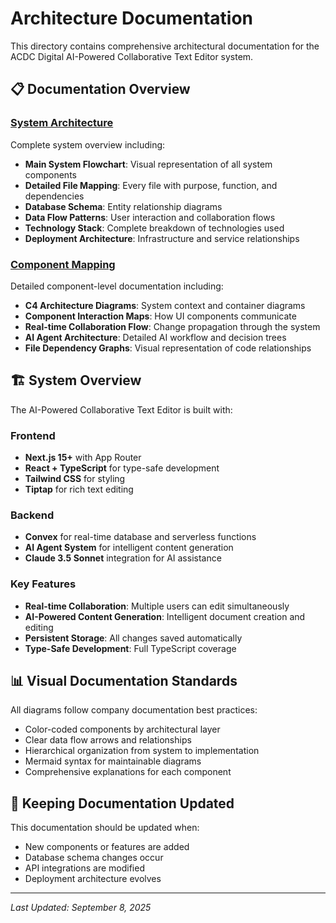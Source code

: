 # Architecture Documentation

This directory contains comprehensive architectural documentation for the ACDC Digital AI-Powered Collaborative Text Editor system.

## 📋 Documentation Overview

### [System Architecture](./SYSTEM_ARCHITECTURE.md)
Complete system overview including:
- **Main System Flowchart**: Visual representation of all system components
- **Detailed File Mapping**: Every file with purpose, function, and dependencies
- **Database Schema**: Entity relationship diagrams
- **Data Flow Patterns**: User interaction and collaboration flows
- **Technology Stack**: Complete breakdown of technologies used
- **Deployment Architecture**: Infrastructure and service relationships

### [Component Mapping](./COMPONENT_MAPPING.md)
Detailed component-level documentation including:
- **C4 Architecture Diagrams**: System context and container diagrams
- **Component Interaction Maps**: How UI components communicate
- **Real-time Collaboration Flow**: Change propagation through the system
- **AI Agent Architecture**: Detailed AI workflow and decision trees
- **File Dependency Graphs**: Visual representation of code relationships

## 🏗️ System Overview

The AI-Powered Collaborative Text Editor is built with:

### Frontend
- **Next.js 15+** with App Router
- **React + TypeScript** for type-safe development
- **Tailwind CSS** for styling
- **Tiptap** for rich text editing

### Backend
- **Convex** for real-time database and serverless functions
- **AI Agent System** for intelligent content generation
- **Claude 3.5 Sonnet** integration for AI assistance

### Key Features
- **Real-time Collaboration**: Multiple users can edit simultaneously
- **AI-Powered Content Generation**: Intelligent document creation and editing
- **Persistent Storage**: All changes saved automatically
- **Type-Safe Development**: Full TypeScript coverage

## 📊 Visual Documentation Standards

All diagrams follow company documentation best practices:
- Color-coded components by architectural layer
- Clear data flow arrows and relationships
- Hierarchical organization from system to implementation
- Mermaid syntax for maintainable diagrams
- Comprehensive explanations for each component

## 🔄 Keeping Documentation Updated

This documentation should be updated when:
- New components or features are added
- Database schema changes occur
- API integrations are modified
- Deployment architecture evolves

---

*Last Updated: September 8, 2025*